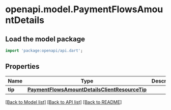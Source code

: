 # openapi.model.PaymentFlowsAmountDetails

## Load the model package
```dart
import 'package:openapi/api.dart';
```

## Properties
Name | Type | Description | Notes
------------ | ------------- | ------------- | -------------
**tip** | [**PaymentFlowsAmountDetailsClientResourceTip**](PaymentFlowsAmountDetailsClientResourceTip.md) |  | [optional] 

[[Back to Model list]](../README.md#documentation-for-models) [[Back to API list]](../README.md#documentation-for-api-endpoints) [[Back to README]](../README.md)


